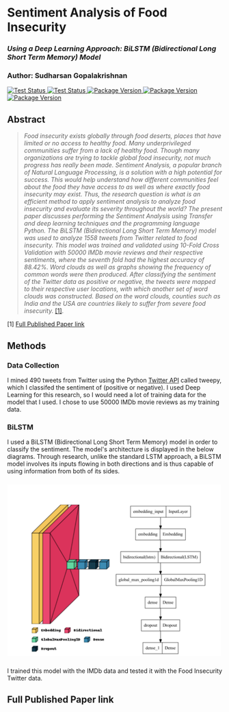 # **Sentiment Analysis of Food Insecurity**
### ***Using a Deep Learning Approach: BiLSTM (Bidirectional Long Short Term Memory) Model***
### **Author:** Sudharsan Gopalakrishnan

</p>
<p align="left">
<a href="https://www.tweepy.org/">
    <img src="https://img.shields.io/badge/powered%20by-tweepy-blue" alt="Test Status">
</a>
<a href="https://github.com/keras-team/keras">
    <img src="https://img.shields.io/badge/powered%20by-keras-brightgreen" alt="Test Status">
</a>
<a href="https://matplotlib.org">
    <img src="https://img.shields.io/badge/powered%20by-matplotlib-brightgreen" alt="Package Version">
</a>
<a href="https://www.nltk.org">
    <img src="https://img.shields.io/badge/powered%20by-nltk-brightgreen" alt="Package Version">
</a>
<a href="https://pypi.org/project/wordcloud/">
    <img src="https://img.shields.io/badge/powered%20by-wordcloud-brightgreen" alt="Package Version">
</a>
</p>

## Abstract
> *Food insecurity exists globally through food deserts, places that have limited or no access to healthy food. Many underprivileged communities suffer from a lack of healthy food. Though many organizations are trying to tackle global food insecurity, not much progress has really been made. Sentiment Analysis, a popular branch of Natural Language Processing, is a solution with a high potential for success. This would help understand how different communities feel about the food they have access to as well as where exactly food insecurity may exist. Thus, the research question is what is an efficient method to apply sentiment analysis to analyze food insecurity and evaluate its severity throughout the world? The present paper discusses performing the Sentiment Analysis using Transfer and deep learning techniques and the programming language Python. The BiLSTM (Bidirectional Long Short Term Memory) model was used to analyze 1558 tweets from Twitter related to food insecurity. This model was trained and validated using 10-Fold Cross Validation with 50000 IMDb movie reviews and their respective sentiments, where the seventh fold had the highest accuracy of 88.42%. Word clouds as well as graphs showing the frequency of common words were then produced. After classifying the sentiment of the Twitter data as positive or negative, the tweets were mapped to their respective user locations, with which another set of word clouds was constructed. Based on the word clouds, counties such as India and the USA are countries likely to suffer from severe food insecurity.* [[1]](#1).

<a id="1">[1]</a> 
[Full Published Paper link](#Full-Published-Paper-link)

## Methods

### Data Collection
I mined 490 tweets from Twitter using the Python <a href="https://www.tweepy.org/">Twitter API</a> called tweepy, which I classifed the sentiment of (positive or negative). I used Deep Learning for this research, so I would need a lot of training data for the model that I used. I chose to use 50000 IMDb movie reviews as my training data.

### BiLSTM
I used a BiLSTM (Bidirectional Long Short Term Memory) model in order to classify the sentiment. The model's architecture is displayed in the below diagrams. Through research, unlike the standard LSTM approach, a BiLSTM model involves its inputs flowing in both directions and is thus capable of using information from both of its sides.
###
<img src="figures/model_pics/BiLSTM_model.png" width=500, height=400>

###
I trained this model with the IMDb data and tested it with the Food Insecurity Twitter data.

## Full Published Paper link



